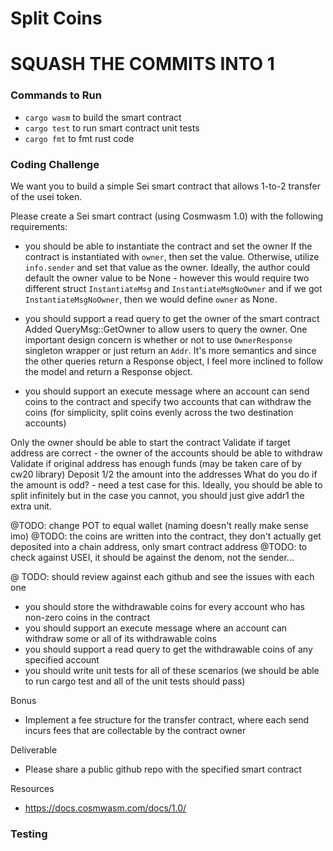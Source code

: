 # Split Coins

# SQUASH THE COMMITS INTO 1

### Commands to Run
- `cargo wasm` to build the smart contract
- `cargo test` to run smart contract unit tests
- `cargo fmt` to fmt rust code

### Coding Challenge
We want you to build a simple Sei smart contract that allows 1-to-2 transfer of the usei token. 

Please create a Sei smart contract (using Cosmwasm 1.0) with the following requirements:
- you should be able to instantiate the contract and set the owner
If the contract is instantiated with `owner`, then set the value. Otherwise, utilize `info.sender` and set that value as the owner. Ideally, the author could default the owner value to be None - however this would require two different struct `InstantiateMsg` and `InstantiateMsgNoOwner` and if we got `InstantiateMsgNoOwner`, then we would define `owner` as None.

- you should support a read query to get the owner of the smart contract
Added QueryMsg::GetOwner to allow users to query the owner. One important design concern is whether or not to use `OwnerResponse` singleton wrapper or just return an `Addr`. It's more semantics and since the other queries return a Response object, I feel more inclined to follow the model and return a Response object.

- you should support an execute message where an account can send coins to the contract and specify two accounts that can withdraw the coins (for simplicity, split coins evenly across the two destination accounts)

Only the owner should be able to start the contract
Validate if target address are correct - the owner of the accounts should be able to withdraw
Validate if original address has enough funds (may be taken care of by cw20 library)
Deposit 1/2 the amount into the addresses
What do you do if the amount is odd? - need a test case for this. Ideally, you should be able to split infinitely but in the case you cannot, you should just give addr1 the extra unit.

@TODO: change POT to equal wallet (naming doesn't really make sense imo)
@TODO: the coins are written into the contract, they don't actually get deposited into a chain address, only smart contract address
@TODO: to check against USEI, it should be against the denom, not the sender...

@ TODO: should review against each github and see the issues with each one


- you should store the withdrawable coins for every account who has non-zero coins in the contract
- you should support an execute message where an account can withdraw some or all of its withdrawable coins
- you should support a read query to get the withdrawable coins of any specified account
- you should write unit tests for all of these scenarios (we should be able to run cargo test and all of the unit tests should pass)

Bonus
- Implement a fee structure for the transfer contract, where each send incurs fees that are collectable by the contract owner

Deliverable
- Please share a public github repo with the specified smart contract

Resources
- https://docs.cosmwasm.com/docs/1.0/

### Testing